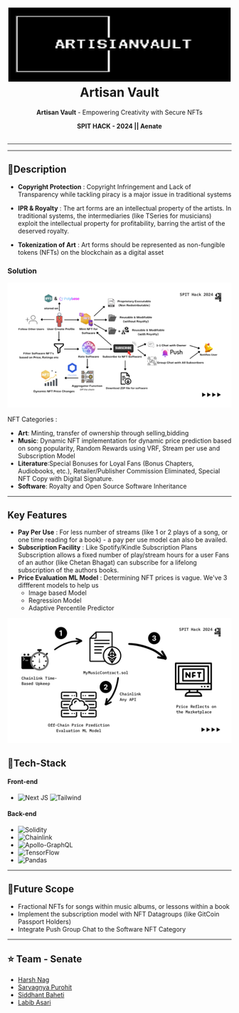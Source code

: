 <h1 align="center">
  <a href="">
    <img src="assets/logo.png" alt="CoC Inheritance 2022" width="500" height="166">
  </a>
  <br>
  Artisan Vault 
</h1>

<div align="center">
   <strong>Artisan Vault</strong> - Empowering Creativity with Secure NFTs

**SPIT HACK - 2024 || Aenate** <br> <br>
<!--   Add any <a href="https://shields.io/">Shields</a> here -->
<!-- ![stars](https://img.shields.io/github/stars/sameergupta4873/no-code-DL?style=social) -->
</div>
<hr>



---


## 📝Description

- **Copyright Protection** : Copyright Infringement and Lack of Transparency while tackling piracy is a major issue in traditional systems

- **IPR & Royalty** : The art forms are an intellectual property of the artists. In traditional systems, the intermediaries (like TSeries for musicians) exploit the intellectual property for profitability, barring the artist of the deserved royalty.
- **Tokenization of Art** :  Art forms should be represented as non-fungible tokens (NFTs) on the blockchain as a digital asset


### Solution
![image](assets/1.png)

NFT Categories : 
- **Art**: Minting, transfer of ownership through selling,bidding
- **Music**: Dynamic NFT implementation for dynamic price prediction based on song popularity, Random Rewards using VRF, Stream per use and Subscription Model
- **Literature**:Special Bonuses for Loyal Fans (Bonus Chapters, Audiobooks, etc.), Retailer/Publisher Commission Eliminated, Special NFT Copy with Digital Signature.
- **Software**: Royalty and Open Source Software Inheritance



---
## Key Features 
- **Pay Per Use** : For less number of streams (like 1 or 2 plays of a song, or one time reading for a book) - a pay per use model can also be availed.
- **Subscription Facility** :  Like Spotify/Kindle Subscription Plans Subscription allows a fixed number of play/stream hours for a user Fans of an author (like Chetan Bhagat) can subscribe for a lifelong subscription of the authors books.
- **Price Evaluation ML Model** : Determining NFT prices is vague. We've 3 diffferent models to help us 
    - Image based Model
    - Regression Model
    - Adaptive Percentile Predictor 


![image](assets/2.png)


## 🤖Tech-Stack


#### Front-end

- ![Next JS](https://img.shields.io/badge/Next-black?style=for-the-badge&logo=next.js&logoColor=white)
![Tailwind](https://img.shields.io/badge/Tailwind_CSS-38B2AC?style=for-the-badge&logo=tailwind-css&logoColor=white) 

#### Back-end

- ![Solidity](https://img.shields.io/badge/Solidity-%23363636.svg?style=for-the-badge&logo=solidity&logoColor=white)
- ![Chainlink](https://img.shields.io/badge/Chainlink-375BD2?style=for-the-badge&logo=Chainlink&logoColor=white)
- ![Apollo-GraphQL](https://img.shields.io/badge/-ApolloGraphQL-311C87?style=for-the-badge&logo=apollo-graphql)
- ![TensorFlow](https://img.shields.io/badge/TensorFlow-%23FF6F00.svg?style=for-the-badge&logo=TensorFlow&logoColor=white)
- ![Pandas](https://img.shields.io/badge/pandas-%23150458.svg?style=for-the-badge&logo=pandas&logoColor=white)



---



## 🔮Future Scope
- Fractional NFTs for songs within music albums, or lessons within a book
- Implement the subscription model with NFT Datagroups (like GitCoin Passport Holders)
- Integrate Push Group Chat to the Software NFT Category


---

## :star: Team - Senate

- [Harsh Nag](https://github.com/Jigsaw-23122002) 
- [Sarvagnya Purohit](https://github.com/saRvaGnyA)
- [Siddhant Baheti](https://github.com/0610sid)
- [Labib Asari](https://github.com/labeeb-7z) 





